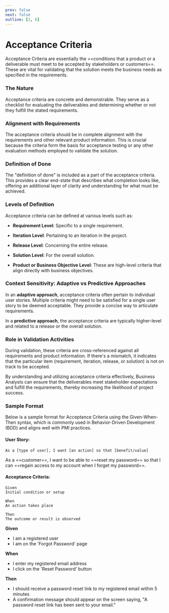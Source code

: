 ```yaml
---
prev: false
next: false
outline: [2, 6]
---
```


# Acceptance Criteria

Acceptance Criteria are essentially the ==conditions that a product or a deliverable must meet to be accepted by stakeholders or customers==. These are vital for validating that the solution meets the business needs as specified in the requirements.

### The Nature

Acceptance criteria are concrete and demonstrable. They serve as a checklist for evaluating the deliverables and determining whether or not they fulfill the stated requirements.

### Alignment with Requirements

The acceptance criteria should be in complete alignment with the requirements and other relevant product information. This is crucial because the criteria form the basis for acceptance testing or any other evaluation methods employed to validate the solution.

### Definition of Done

The "definition of done" is included as a part of the acceptance criteria. This provides a clear end-state that describes what completion looks like, offering an additional layer of clarity and understanding for what must be achieved.

### Levels of Definition

Acceptance criteria can be defined at various levels such as:

- **Requirement Level**: Specific to a single requirement.
- **Iteration Level**: Pertaining to an iteration in the project.

- **Release Level**: Concerning the entire release.

- **Solution Level**: For the overall solution.

- **Product or Business Objective Level**: These are high-level criteria that align directly with business objectives.

### Context Sensitivity: Adaptive vs Predictive Approaches

In an **adaptive approach**, acceptance criteria often pertain to individual user stories. Multiple criteria might need to be satisfied for a single user story to be deemed acceptable. They provide a concise way to articulate requirements.

In a **predictive approach**, the acceptance criteria are typically higher-level and related to a release or the overall solution.

### Role in Validation Activities

During validation, these criteria are cross-referenced against all requirements and product information. If there's a mismatch, it indicates that the particular item (requirement, iteration, release, or solution) is not on track to be accepted.

By understanding and utilizing acceptance criteria effectively, Business Analysts can ensure that the deliverables meet stakeholder expectations and fulfill the requirements, thereby increasing the likelihood of project success.

### Sample Format

Below is a sample format for Acceptance Criteria using the Given-When-Then syntax, which is commonly used in Behavior-Driven Development (BDD) and aligns well with PMI practices.

#### User Story:

```:no-line-numbers
As a [type of user], I want [an action] so that [benefit/value]
```

As a ==customer==, I want to be able to ==reset my password== so that I can ==regain access to my account when I forget my password==.

#### Acceptance Criteria:

```:no-line-numbers
Given
Initial condition or setup

When
An action takes place

Then
The outcome or result is observed
```

**Given**

- I am a registered user
- I am on the 'Forgot Password' page

**When**

- I enter my registered email address
- I click on the 'Reset Password' button

**Then**

- I should receive a password reset link to my registered email within 5 minutes
- A confirmation message should appear on the screen saying, "A password reset link has been sent to your email."
